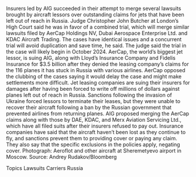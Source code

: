 Insurers led by AIG succeeded in their attempt to merge several lawsuits brought by aircraft lessors over outstanding claims for jets that have been left out of reach in Russia.
Judge Christopher John Butcher at London’s High Court said he was in favor of a combined trial, which will merge similar lawsuits filed by AerCap Holdings NV, Dubai Aerospace Enterprise Ltd. and KDAC Aircraft Trading. The cases have identical issues and a concurrent trial will avoid duplication and save time, he said. The judge said the trial in the case will likely begin in October 2024.
AerCap, the world’s biggest jet lessor, is suing AIG, along with Lloyd’s Insurance Company and Fidelis Insurance for $3.5 billion after they denied the leasing company’s claims for the 116 planes it has stuck in Russia with various airlines. AerCap opposed the clubbing of the cases saying it would delay the case and might make settlements more difficult.
Jet leasing companies are suing their insurers for damages after having been forced to write off millions of dollars against planes left out of reach in Russia. Sanctions following the invasion of Ukraine forced lessors to terminate their leases, but they were unable to recover their aircraft following a ban by the Russian government that prevented airlines from returning planes.
AIG proposed merging the AerCap claims along with those by DAE, KDAC, and Merx Aviation Servicing Ltd., which have all filed suits after their insurers refused to pay out.
Insurance companies have said that the aircraft haven’t been lost as they continue to fly, and sanctions prevent them to providing cover or paying any claim. They also say that the specific exclusions in the policies apply, negating cover.
Photograph: Aeroflot and other aircraft at Sheremetyevo airport in Moscow. Source: Andrey Rudakov/Bloomberg

Topics
Lawsuits
Carriers
Russia
